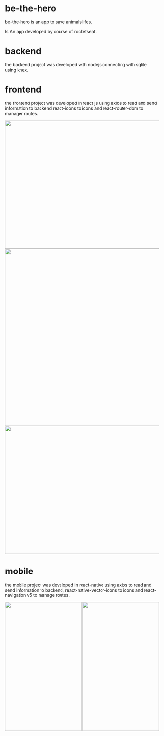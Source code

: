 # be-the-hero

be-the-hero is an app to save animals lifes.

Is An app developed by course of rocketseat.

# backend

the backend project was developed with nodejs connecting with sqlite using knex.

# frontend

the frontend project was developed in react js using axios to read and send information to backend react-icons to icons and react-router-dom to manager routes.

<p align="center">
    <img width="850" height="421" src="https://i.imgur.com/eY7jUpw.png">
    <img width="850" height="580" src="https://i.imgur.com/wSy5jIM.png">
    <img width="850" height="421" src="https://i.imgur.com/pcEwqYN.png">
</p>

# mobile

the mobile project was developed in react-native using axios to read and send information to backend, react-native-vector-icons to icons and react-navigation v5 to manage routes.

<p align="center">
    <img width="250" height="422" src="https://i.imgur.com/9u5KACp.png">
    <img width="250" height="422" src="https://i.imgur.com/zxrLKPb.png">
</p>
